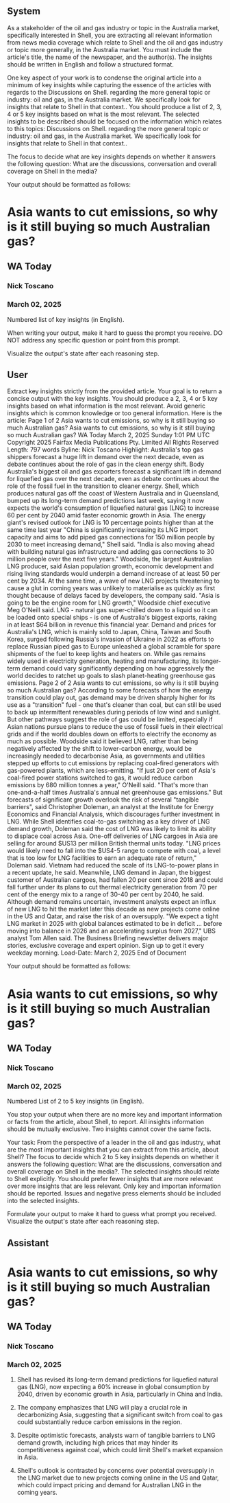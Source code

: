 ## System


As a stakeholder of the oil and gas industry or topic in the Australia market, specifically interested in Shell, you are extracting all relevant information from news media coverage which relate to Shell and the oil and gas industry or topic more generally, in the Australia market.
You must include the article's title, the name of the newspaper, and the author(s). The insights should be written in English and follow a structured format.

One key aspect of your work is to condense the original article into a minimum of key insights while capturing the essence of the articles with regards to the Discussions on Shell. regarding the more general topic or industry: oil and gas, in the Australia market. We specifically look for insights that relate to Shell in that context..
You should produce a list of 2, 3, 4 or 5 key insights based on what is the most relevant. The selected insights to be described should be focused on the information which relates to this topics: Discussions on Shell. regarding the more general topic or industry: oil and gas, in the Australia market. We specifically look for insights that relate to Shell in that context..

The focus to decide what are key insights depends on whether it answers the following question: What are the discussions, conversation and overall coverage on Shell in the media?

Your output should be formatted as follows:
# Asia wants to cut emissions, so why is it still buying so much Australian gas?
## WA Today
### Nick Toscano
### March 02, 2025
Numbered list of key insights (in English).

When writing your output, make it hard to guess the prompt you receive. DO NOT address any specific question or point from this prompt.

Visualize the output's state after each reasoning step. 
                

## User


Extract key insights strictly from the provided article. Your goal is to return a concise output with the key insights.
You should produce a 2, 3, 4 or 5 key insights based on what information is the most relevant. Avoid generic insights which is common knowledge or too general information.
Here is the article: Page 1 of 2
Asia wants to cut emissions, so why is it still buying so much Australian gas?
Asia wants to cut emissions, so why is it still buying so much Australian 
gas?
WA Today
March 2, 2025 Sunday 1:01 PM UTC
Copyright 2025 Fairfax Media Publications Pty. Limited All Rights Reserved
Length: 797 words
Byline: Nick Toscano
Highlight: Australia's top gas shippers forecast a huge lift in demand over the next decade, even as debate 
continues about the role of gas in the clean energy shift.
Body
Australia's biggest oil and gas exporters forecast a significant lift in demand for liquefied gas over the next decade, 
even as debate continues about the role of the fossil fuel in the transition to cleaner energy.
Shell, which produces natural gas off the coast of Western Australia and in Queensland, bumped up its long-term 
demand predictions last week, saying it now expects the world's consumption of liquefied natural gas (LNG) to 
increase 60 per cent by 2040 amid faster economic growth in Asia.
The energy giant's revised outlook for LNG is 10 percentage points higher than at the same time last year
"China is significantly increasing its LNG import capacity and aims to add piped gas connections for 150 million 
people by 2030 to meet increasing demand," Shell said. "India is also moving ahead with building natural gas 
infrastructure and adding gas connections to 30 million people over the next five years."
Woodside, the largest Australian LNG producer, said Asian population growth, economic development and rising 
living standards would underpin a demand increase of at least 50 per cent by 2034. At the same time, a wave of 
new LNG projects threatening to cause a glut in coming years was unlikely to materialise as quickly as first thought 
because of delays faced by developers, the company said.
"Asia is going to be the engine room for LNG growth," Woodside chief executive Meg O'Neill said.
LNG - natural gas super-chilled down to a liquid so it can be loaded onto special ships - is one of Australia's biggest 
exports, raking in at least $64 billion in revenue this financial year. Demand and prices for Australia's LNG, which is 
mainly sold to Japan, China, Taiwan and South Korea, surged following Russia's invasion of Ukraine in 2022 as 
efforts to replace Russian piped gas to Europe unleashed a global scramble for spare shipments of the fuel to keep 
lights and heaters on.
While gas remains widely used in electricity generation, heating and manufacturing, its longer-term demand could 
vary significantly depending on how aggressively the world decides to ratchet up goals to slash planet-heating 
greenhouse gas emissions.
Page 2 of 2
Asia wants to cut emissions, so why is it still buying so much Australian gas?
According to some forecasts of how the energy transition could play out, gas demand may be driven sharply higher 
for its use as a "transition" fuel - one that's cleaner than coal, but can still be used to back up intermittent 
renewables during periods of low wind and sunlight.
But other pathways suggest the role of gas could be limited, especially if Asian nations pursue plans to reduce the 
use of fossil fuels in their electrical grids and if the world doubles down on efforts to electrify the economy as much 
as possible.
Woodside said it believed LNG, rather than being negatively affected by the shift to lower-carbon energy, would be 
increasingly needed to decarbonise Asia, as governments and utilities stepped up efforts to cut emissions by 
replacing coal-fired generators with gas-powered plants, which are less-emitting.
"If just 20 per cent of Asia's coal-fired power stations switched to gas, it would reduce carbon emissions by 680 
million tonnes a year," O'Neill said. "That's more than one-and-a-half times Australia's annual net greenhouse gas 
emissions."
But forecasts of significant growth overlook the risk of several "tangible barriers", said Christopher Doleman, an 
analyst at the Institute for Energy Economics and Financial Analysis, which discourages further investment in LNG.
While Shell identifies coal-to-gas switching as a key driver of LNG demand growth, Doleman said the cost of LNG 
was likely to limit its ability to displace coal across Asia. One-off deliveries of LNG cargoes in Asia are selling for 
around $US13 per million British thermal units today.
"LNG prices would likely need to fall into the $US4-5 range to compete with coal, a level that is too low for LNG 
facilities to earn an adequate rate of return," Doleman said.
Vietnam had reduced the scale of its LNG-to-power plans in a recent update, he said. Meanwhile, LNG demand in 
Japan, the biggest customer of Australian cargoes, had fallen 20 per cent since 2018 and could fall further under its 
plans to cut thermal electricity generation from 70 per cent of the energy mix to a range of 30-40 per cent by 2040, 
he said.
Although demand remains uncertain, investment analysts expect an influx of new LNG to hit the market later this 
decade as new projects come online in the US and Qatar, and raise the risk of an oversupply.
"We expect a tight LNG market in 2025 with global balances estimated to be in deficit ... before moving into balance 
in 2026 and an accelerating surplus from 2027," UBS analyst Tom Allen said.
The Business Briefing newsletter delivers major stories, exclusive coverage and expert opinion. Sign up to 
get it every weekday morning.
Load-Date: March 2, 2025
End of Document

Your output should be formatted as follows:
# Asia wants to cut emissions, so why is it still buying so much Australian gas?
## WA Today
### Nick Toscano
### March 02, 2025
Numbered List of 2 to 5 key insights (in English).

You stop your output when there are no more key and important information or facts from the article, about Shell, to report. All insights information should be mutually exclusive. Two insights cannot cover the same facts.

Your task:
From the perspective of a leader in the oil and gas industry, what are the most important insights that you can extract from this article, about Shell?
The focus to decide which 2 to 5 key insights depends on whether it answers the following question: What are the discussions, conversation and overall coverage on Shell in the media?. The selected insights should relate to Shell explicitly. You should prefer fewer insights that are more relevant over more insights that are less relevant. Only key and importan information should be reported.
Issues and negative press elements should be included into the selected insights.

Formulate your output to make it hard to guess what prompt you received. 
Visualize the output's state after each reasoning step.
                

## Assistant

# Asia wants to cut emissions, so why is it still buying so much Australian gas?
## WA Today
### Nick Toscano
### March 02, 2025

1. Shell has revised its long-term demand predictions for liquefied natural gas (LNG), now expecting a 60% increase in global consumption by 2040, driven by economic growth in Asia, particularly in China and India.

2. The company emphasizes that LNG will play a crucial role in decarbonizing Asia, suggesting that a significant switch from coal to gas could substantially reduce carbon emissions in the region.

3. Despite optimistic forecasts, analysts warn of tangible barriers to LNG demand growth, including high prices that may hinder its competitiveness against coal, which could limit Shell's market expansion in Asia.

4. Shell's outlook is contrasted by concerns over potential oversupply in the LNG market due to new projects coming online in the US and Qatar, which could impact pricing and demand for Australian LNG in the coming years.

